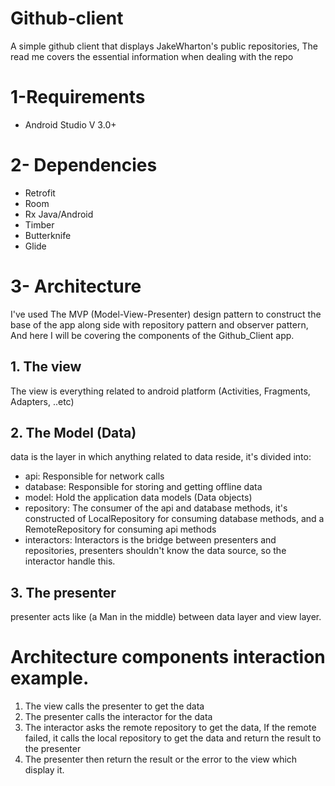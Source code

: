 # Github-client
A simple github client that displays JakeWharton's public repositories, The read me covers the essential information when dealing with the repo

# 1-Requirements
- Android Studio V 3.0+
# 2- Dependencies
- Retrofit
- Room
- Rx Java/Android
- Timber
- Butterknife
- Glide

# 3- Architecture
I've used The MVP (Model-View-Presenter) design pattern to construct the base of the app along side with repository pattern and observer pattern, And here I will be covering the components of the Github_Client app.

## 1. The view
The view is everything related to android platform (Activities, Fragments, Adapters, ..etc)

## 2. The Model (Data)
data is the layer in which anything related to data reside, it's divided into:
- api: Responsible for network calls 
- database: Responsible for storing and getting offline data
- model: Hold the application data models (Data objects)
- repository: The consumer of the api and database methods, it's constructed of LocalRepository for consuming database methods, and a RemoteRepository for consuming api methods
- interactors: Interactors is the bridge between presenters and repositories, presenters shouldn't know the data source, so the interactor handle this.

## 3. The presenter
presenter acts like (a Man in the middle) between data layer and view layer.

# Architecture components interaction example.
1. The view calls the presenter to get the data
2. The presenter calls the interactor for the data
3. The interactor asks the remote repository to get the data, If the remote failed, it calls the local repository to get the data and return the result to the presenter
4. The presenter then return the result or the error to the view which display it.

